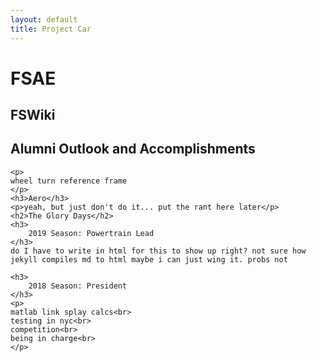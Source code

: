 ```yaml
---
layout: default
title: Project Car
---
```

<html>
<title></title>
<body>
	<h1>FSAE</h1>
	<h2>FSWiki</h2>
	<h2>Alumni Outlook and Accomplishments</h2>
	
	<p>
	wheel turn reference frame
	</p>
	<h3>Aero</h3>
	<p>yeah, but just don't do it... put the rant here later</p>
	<h2>The Glory Days</h2>
	<h3>
		2019 Season: Powertrain Lead
	</h3>
	do I have to write in html for this to show up right? not sure how jekyll compiles md to html maybe i can just wing it. probs not
	
	<h3>
		2018 Season: President
	</h3>
	<p>	
	matlab link splay calcs<br>
	testing in nyc<br>
	competition<br>
	being in charge<br>
	</p>
<body>
</html>